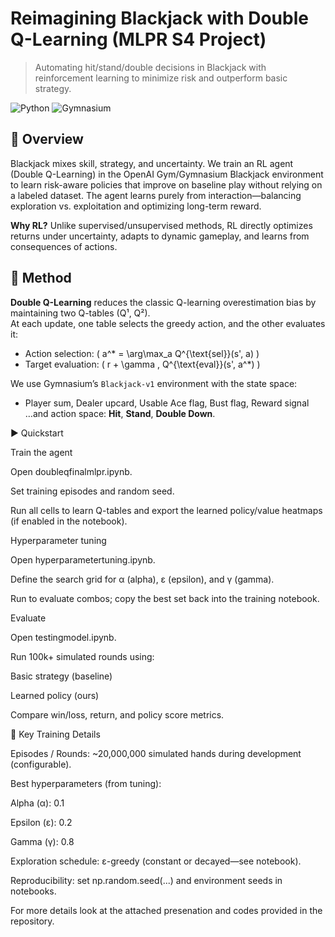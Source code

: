 # Reimagining Blackjack with Double Q-Learning (MLPR S4 Project)

> Automating hit/stand/double decisions in Blackjack with reinforcement learning to minimize risk and outperform basic strategy.

<p align="left">
  <img alt="Python" src="https://img.shields.io/badge/Python-3.10+-3776AB.svg?logo=python&logoColor=white" />
  <img alt="Gymnasium" src="https://img.shields.io/badge/Gymnasium-Blackjack--v1-1f425f.svg" />
</p>

## 🔎 Overview

Blackjack mixes skill, strategy, and uncertainty. We train an RL agent (Double Q-Learning) in the OpenAI Gym/Gymnasium Blackjack environment to learn risk-aware policies that improve on baseline play without relying on a labeled dataset. The agent learns purely from interaction—balancing exploration vs. exploitation and optimizing long-term reward.

**Why RL?** Unlike supervised/unsupervised methods, RL directly optimizes returns under uncertainty, adapts to dynamic gameplay, and learns from consequences of actions.

## 🧠 Method

**Double Q-Learning** reduces the classic Q-learning overestimation bias by maintaining two Q-tables \(Q¹, Q²\).  
At each update, one table selects the greedy action, and the other evaluates it:

- Action selection: \( a^* = \arg\max_a Q^{\text{sel}}(s', a) \)  
- Target evaluation: \( r + \gamma \, Q^{\text{eval}}(s', a^*) \)

We use Gymnasium’s `Blackjack-v1` environment with the state space:
- Player sum, Dealer upcard, Usable Ace flag, Bust flag, Reward signal  
…and action space: **Hit**, **Stand**, **Double Down**.

▶️ Quickstart

Train the agent

Open doubleqfinalmlpr.ipynb.

Set training episodes and random seed.

Run all cells to learn Q-tables and export the learned policy/value heatmaps (if enabled in the notebook).

Hyperparameter tuning

Open hyperparametertuning.ipynb.

Define the search grid for α (alpha), ε (epsilon), and γ (gamma).

Run to evaluate combos; copy the best set back into the training notebook.

Evaluate

Open testingmodel.ipynb.

Run 100k+ simulated rounds using:

Basic strategy (baseline)

Learned policy (ours)

Compare win/loss, return, and policy score metrics.

🔧 Key Training Details

Episodes / Rounds: ~20,000,000 simulated hands during development (configurable).

Best hyperparameters (from tuning):

Alpha (α): 0.1

Epsilon (ε): 0.2

Gamma (γ): 0.8

Exploration schedule: ε-greedy (constant or decayed—see notebook).

Reproducibility: set np.random.seed(...) and environment seeds in notebooks.


For more details look at the attached presenation and codes provided in the repository.
